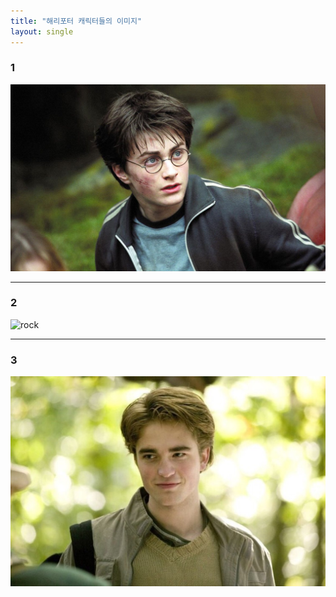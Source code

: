 ```yaml
---
title: "해리포터 캐릭터들의 이미지"
layout: single
---
```


### 1
![azcaban](/assets/images/azcaban.jpg)

---

### 2
![rock][hermionie]

[hermionie]:https://lh3.googleusercontent.com/-Hv-gkzcKuKA/W91MeO4E1KI/AAAAAAAFtto/78sRV4GsLVw-N0dP_Sm9iFo0iUGUyPo6QCHMYCw/s0/c0c0177d34593c71b21cfa830e035bafad6a1404.jpg

---

### 3
[![noo](/assets/images/noo.jpg "더 자세한 얼굴을 원하시면 방문해 보세요")](https://mblogthumb-phinf.pstatic.net/MjAxNjExMjVfNjYg/MDAxNDgwMDY5MjQ4NzI0.OO7DaW-o0dKhNWKGqzK8Nt5IrsVJmY9d1qaiL8qFjUMg.gUBCVVje7sWaEacS7Wxm_DQ1DVsX0jtBGi9ZzElkSW8g.JPEG.seim2004go/NaverBlog_20161125_192048_15.jpg?type=w2)

